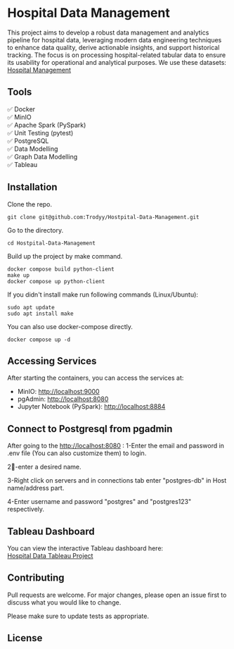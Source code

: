 # Hospital Data Management

This project aims to develop a robust data management and analytics pipeline for hospital data, leveraging modern data engineering techniques to enhance data quality, derive actionable insights, and support historical tracking. The focus is on processing hospital-related tabular data to ensure its usability for operational and analytical purposes. We use these datasets: [Hospital Management](https://www.kaggle.com/datasets/kanakbaghel/hospital-management-dataset)

## Tools

✅ Docker\
✅ MinIO\
✅ Apache Spark (PySpark)\
✅ Unit Testing (pytest)\
✅ PostgreSQL\
✅ Data Modelling\
✅ Graph Data Modelling\
✅ Tableau

## Installation

Clone the repo.

```
git clone git@github.com:Trodyy/Hostpital-Data-Management.git
```

Go to the directory.

```
cd Hostpital-Data-Management
```

Build up the project by make command.

```
docker compose build python-client
make up
docker compose up python-client
```

If you didn't install make run following commands (Linux/Ubuntu):

```
sudo apt update
sudo apt install make
```

You can also use docker-compose directly.

```
docker compose up -d
```

## Accessing Services

After starting the containers, you can access the services at:

- MinIO: [http://localhost:9000](http://localhost:9000)
- pgAdmin: [http://localhost:8080](http://localhost:8080)
- Jupyter Notebook (PySpark): [http://localhost:8884](http://localhost:8888)


## Connect to Postgresql from pgadmin

After going to the [http://localhost:8080](http://localhost:8080) : 
1-Enter the email and password in .env file (You can also customize them) to login.

2-ٍenter a desired name.

3-Right click on servers and in connections tab enter "postgres-db" in Host name/address part.

4-Enter username and password "postgres" and "postgres123" respectively.

## Tableau Dashboard

You can view the interactive Tableau dashboard here:\
[Hospital Data Tableau Project](https://public.tableau.com/views/HospitalDataTableauProject/ProjectDashboard?\:language=en-US&\:sid=&\:redirect=auth&\:display_count=n&\:origin=viz_share_link)


## Contributing

Pull requests are welcome. For major changes, please open an issue first to discuss what you would like to change.

Please make sure to update tests as appropriate.

## License
